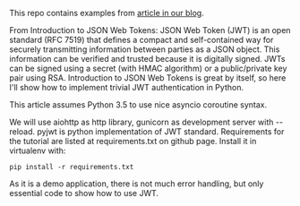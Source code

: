This repo contains examples from [article in our blog](http://steelkiwi.com/blog/jwt-authorization-python-part-1-practice/).

From Introduction to JSON Web Tokens: JSON Web Token (JWT) is an open standard (RFC 7519) that defines a compact and self-contained way for securely transmitting information between parties as a JSON object. This information can be verified and trusted because it is digitally signed. JWTs can be signed using a secret (with HMAC algorithm) or a public/private key pair using RSA.
Introduction to JSON Web Tokens is great by itself, so here I'll show how to implement trivial JWT authentication in Python.

This article assumes Python 3.5 to use nice asyncio coroutine syntax.

We will use aiohttp as http library, gunicorn as development server with --reload. pyjwt is python implementation of JWT standard. Requirements for the tutorial are listed at requirements.txt on github page. Install it in virtualenv with:

```
pip install -r requirements.txt
```

As it is a demo application, there is not much error handling, but only essential code to show how to use JWT.
